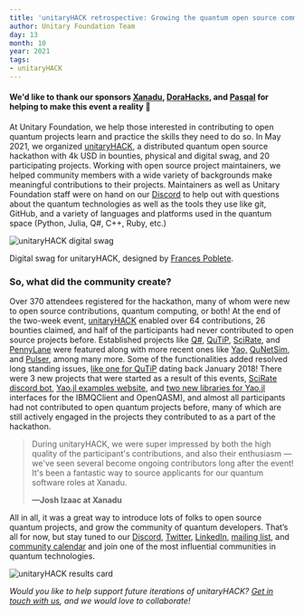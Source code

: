 ```yaml
---
title: 'unitaryHACK retrospective: Growing the quantum open source community one commit at a time'
author: Unitary Foundation Team
day: 13
month: 10
year: 2021
tags:
- unitaryHACK
---
```


#### We'd like to thank our sponsors [Xanadu](https://xanadu.ai/), [DoraHacks](https://dorahacks.com/), and [Pasqal](https://pasqal.io/) for helping to make this event a reality 💖

At Unitary Foundation, we help those interested in contributing to open quantum projects learn and practice the skills they need to do so. In May 2021, we organized [unitaryHACK](https://unitaryfund.github.io/unitaryhack/), a distributed quantum open source hackathon with 4k USD in bounties, physical and digital swag, and 20 participating projects. Working with open source project maintainers, we helped community members with a wide variety of backgrounds make meaningful contributions to their projects. Maintainers as well as Unitary Foundation staff were on hand on our [Discord](http://discord.unitary.foundation) to help out with questions about the quantum technologies as well as the tools they use like git, GitHub, and a variety of languages and platforms used in the quantum space (Python, Julia, Q#, C++, Ruby, etc.)

![unitaryHACK digital swag](../images/unitaryHACK-swag.png)

Digital swag for unitaryHACK, designed by [Frances Poblete](https://uxfol.io/francespoblete).

### So, what did the community create?

Over 370 attendees registered for the hackathon, many of whom were new to open source contributions, quantum computing, or both! At the end of the two-week event, [unitaryHACK](https://unitaryfund.github.io/unitaryhack/) enabled over 64 contributions, 26 bounties claimed, and half of the participants had never contributed to open source projects before. Established projects like [Q#](https://docs.microsoft.com/en-us/azure/quantum/overview-what-is-qsharp-and-qdk), [QuTiP](https://qutip.org/), [SciRate](https://scirate.com/), and [PennyLane](https://pennylane.ai/) were featured along with more recent ones like [Yao,](https://yaoquantum.org/) [QuNetSim](https://tqsd.github.io/QuNetSim/), and [Pulser](https://pulser.readthedocs.io/en/stable/), among many more. Some of the functionalities added resolved long standing issues, [like one for QuTiP](https://github.com/qutip/qutip/issues/799) dating back January 2018! There were 3 new projects that were started as a result of this events, [SciRate discord bot](https://github.com/scirate/scirate-bots/pull/1), [Yao.jl examples website](https://github.com/QuantumBFS/QuantumBFS.github.io/pull/9), and [two new libraries for Yao.jl](https://github.com/QuantumBFS) interfaces for the IBMQClient and OpenQASM), and almost all participants had not contributed to open quantum projects before, many of which are still actively engaged in the projects they contributed to as a part of the hackathon.

> During unitaryHACK, we were super impressed by both the high quality of the participant's contributions, and also their enthusiasm — we've seen several become ongoing contributors long after the event! It's been a fantastic way to source applicants for our quantum software roles at Xanadu.  
>   
> 
> **—Josh Izaac at Xanadu**

All in all, it was a great way to introduce lots of folks to open source quantum projects, and grow the community of quantum developers. That’s all for now, but stay tuned to our [Discord](http://discord.unitary.foundation), [Twitter](https://twitter.com/untiaryfund), [LinkedIn](https://www.linkedin.com/company/unitary-fund/), [mailing list](https://unitary.foundation/), and [community calendar](http://events.unitary.foundation) and join one of the most influential communities in quantum technologies.

![unitaryHACK results card](../images/unitaryHACK-results.png)

  
_Would you like to help support future iterations of unitaryHACK? [Get in touch with us](mailto:info@unitary.foundation), and we would love to collaborate!_
